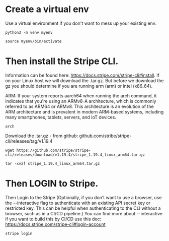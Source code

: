# Create a virtual env
Use a virtual environment if you don't want to mess up your existing env.

```console
python3 -m venv myenv

source myenv/bin/activate
```

# Then install the Stripe CLI.  
Information can be found here: https://docs.stripe.com/stripe-cli#install.  If on your Linux host we will download the .tar.gz.  But before we download the gz you should determine if you are running arm (arm) or intel (x86_64).  

ARM: If your system reports aarch64 when running the arch command, it indicates that you're using an ARMv8-A architecture, which is commonly referred to as ARM64 or ARMv8. This architecture is an evolution of the ARM architecture and is prevalent in modern ARM-based systems, including many smartphones, tablets, servers, and IoT devices.

```
arch
```
Download the .tar.gz - from github:  github.com/stribe/stripe-cli/releases/tag/v1.19.4
```
wget https://github.com/stripe/stripe-cli/releases/download/v1.19.4/stripe_1.19.4_linux_arm64.tar.gz

tar -xvzf stripe_1.19.4_linux_arm64.tar.gz
```

# Then LOGIN to Stripe.  

Then Login to the Stripe (Optionally, if you don’t want to use a browser, use the --interactive flag to authenticate with an existing API secret key or restricted key. This can be helpful when authenticating to the CLI without a browser, such as in a CI/CD pipeline.)  You can find more about --interactive if you want to build this by CI/CD use this doc: https://docs.stripe.com/stripe-cli#login-account

```
stripe login
```


